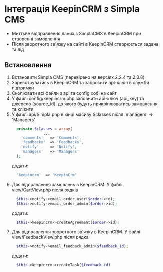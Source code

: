 # Інтеграція KeepinCRM з Simpla CMS #
* Миттєве відправлення даних з SimplaCMS в KeepinCRM при створенні замовлення
* Після зворотного зв'язку на сайті в KeepinCRM створюється задача та лід

## Встановлення ##
1. Встановити Simpla CMS (перевірено на версіях 2.2.4 та 2.3.8)
2. Зареєструватись в KeepinCRM та запросити api-ключ в служби підтримки
3. Скопіювати всі файли з api та config собі на сайт
4. У файлі config/keepincrm.php заповнити api-ключ (api_key) та джерело (source_id), до якого будуть прикріплюватись замовлення та клієнти
5. У файлі api/Simpla.php в кінці масиву $classes після 'managers' => 'Managers'
    ```php
      private $classes = array(
                  ...
        'comments'   => 'Comments',
        'feedbacks'  => 'Feedbacks',
        'notify'     => 'Notify',
        'managers'   => 'Managers'
      );
    ```
    додати:
    ```php
      'keepincrm'  => 'KeepinCrm'
    ```
6. Для відправлення замовлень в KeepinCRM. У файлі view/CartView.php після рядків
    ```php
      $this->notify->email_order_user($order->id);
      $this->notify->email_order_admin($order->id);
    ```
    додати:
    ```php
      $this->keepincrm->createAgreement($order->id);
    ```
7. Для відправлення зворотного зв'язку в KeepinCRM. У файлі view/FeedbackView.php після рядка
    ```php
      $this->notify->email_feedback_admin($feedback_id);
    ```
    додати:
    ```php
      $this->keepincrm->createTask($feedback_id)
    ```
